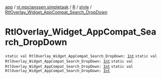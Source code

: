 [app](../../../index.md) / [nl.mpcjanssen.simpletask](../../index.md) / [R](../index.md) / [style](index.md) / [RtlOverlay_Widget_AppCompat_Search_DropDown](.)

# RtlOverlay_Widget_AppCompat_Search_DropDown

`static val RtlOverlay_Widget_AppCompat_Search_DropDown: `[`Int`](https://kotlinlang.org/api/latest/jvm/stdlib/kotlin/-int/index.html)
`static val RtlOverlay_Widget_AppCompat_Search_DropDown: `[`Int`](https://kotlinlang.org/api/latest/jvm/stdlib/kotlin/-int/index.html)
`static val RtlOverlay_Widget_AppCompat_Search_DropDown: `[`Int`](https://kotlinlang.org/api/latest/jvm/stdlib/kotlin/-int/index.html)
`static val RtlOverlay_Widget_AppCompat_Search_DropDown: `[`Int`](https://kotlinlang.org/api/latest/jvm/stdlib/kotlin/-int/index.html)